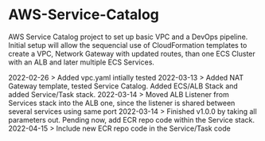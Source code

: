 # AWS-Service-Catalog
AWS Service Catalog project to set up basic VPC and a DevOps pipeline. Initial setup will allow the sequencial use of CloudFormation templates to create a VPC, Network Gateway with updated routes, than one ECS Cluster with an ALB and later multiple ECS Services.

2022-02-26 > Added vpc.yaml intially tested
2022-03-13 > Added NAT Gateway template, tested Service Catalog. Added ECS/ALB Stack and added Service/Task stack.
2022-03-14 > Moved ALB Listener from Services stack into the ALB one, since the listener is shared between several services using same port
2022-03-14 > Finished v1.0.0 by taking all parameters out. Pending now, add ECR repo code within the Service stack.
2022-04-15 > Include new ECR repo code in the Service/Task code
